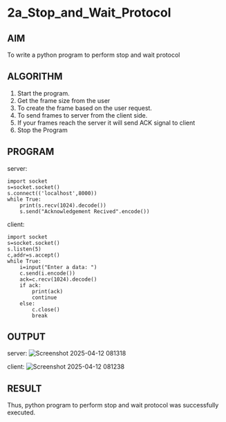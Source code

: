 # 2a_Stop_and_Wait_Protocol
## AIM 
To write a python program to perform stop and wait protocol
## ALGORITHM
1. Start the program.
2. Get the frame size from the user
3. To create the frame based on the user request.
4. To send frames to server from the client side.
5. If your frames reach the server it will send ACK signal to client
6. Stop the Program
## PROGRAM
server:
```
import socket 
s=socket.socket() 
s.connect(('localhost',8000)) 
while True: 
    print(s.recv(1024).decode()) 
    s.send("Acknowledgement Recived".encode()) 
```
client:
```
import socket 
s=socket.socket() 
s.listen(5) 
c,addr=s.accept() 
while True: 
    i=input("Enter a data: ") 
    c.send(i.encode()) 
    ack=c.recv(1024).decode() 
    if ack: 
        print(ack) 
        continue 
    else: 
        c.close() 
        break 
```

## OUTPUT
server:
![Screenshot 2025-04-12 081318](https://github.com/user-attachments/assets/c2082e4d-d327-44ae-aa1d-fbc968319cee)

client:
![Screenshot 2025-04-12 081238](https://github.com/user-attachments/assets/b727fbcb-b4a4-4560-93d4-edb1ab4ff468)


## RESULT
Thus, python program to perform stop and wait protocol was successfully executed.
